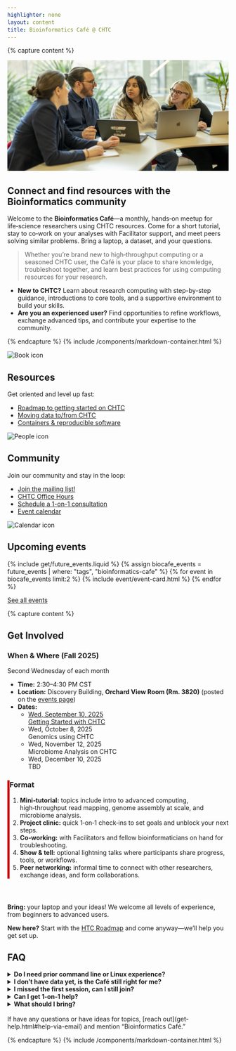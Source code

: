 ```yaml
---
highlighter: none
layout: content
title: Bioinformatics Café @ CHTC
---
```


{% capture content %}

<img src="/images/20240308_Morgridge_3767_2x1.jpg" alt="Researchers gathered with laptops, collaborating in a casual setting" loading="eager">

## Connect and find resources with the Bioinformatics community

Welcome to the **Bioinformatics Café**—a monthly, hands‑on meetup for life‑science researchers using CHTC resources. Come for a short tutorial, stay to co‑work on your analyses with Facilitator support, and meet peers solving similar problems. Bring a laptop, a dataset, and your questions.

> Whether you’re brand new to high‑throughput computing or a seasoned CHTC user, the Café is your place to share knowledge, troubleshoot together, and learn best practices for using computing resources for your research.

- **New to CHTC?** Learn about research computing with step-by-step guidance, introductions to core tools, and a supportive environment to build your skills.
- **Are you an experienced user?** Find opportunities to refine workflows, exchange advanced tips, and contribute your expertise to the community.

{% endcapture %}
{% include /components/markdown-container.html %}


<div class="container-xxl">
    <div class="row justify-content-center ">
        <div class="col-sm-3 mw-1000">
            <div class="h-100 uw-card d-flex flex-direction-column mb-auto">
                <div class="uw-card-content">
                    <img src="{{ '/uw-research-computing/guide-icons/noun_open book_1179297.png' | relative_url }}" alt="Book icon" style="max-height: 200px; width: auto;">
                    <div class="uw-card-copy">
                        <h2 class="uw-mini-bar">Resources</h2>
                        <p>Get oriented and level up fast:</p>
                        <ul>
                          <li><a href="/uw-research-computing/htc-roadmap">Roadmap to getting started on CHTC</a></li>
                          <li><a href="/uw-research-computing/transfer-files-computer">Moving data to/from CHTC</a></li>
                          <li><a href="/uw-research-computing/software-overview-htc#quickstart">Containers & reproducible software</a></li>
                          <!--<li><a href="/uw-research-computing/tutorials#Bioinformatics">CHTC Bioinformatics Tutorials</a></li>-->
                          <!--<li><a href="https://github.com/CHTC/recipes/tree/main/software">Café GitHub Repository</a></li>-->
                        </ul>
                    </div>
                </div>
            </div>
        </div>
        <div class="col-sm-3 mw-1000">
            <div class="h-100 uw-card d-flex flex-direction-column mb-auto">
                <div class="uw-card-content">
                    <img src="{{ '/uw-research-computing/guide-icons/noun_people_1188645.png' | relative_url }}" alt="People icon" style="max-height: 200px; width: auto;">
                    <div class="uw-card-copy">
                        <h2 class="uw-mini-bar">Community</h2>
                        <p>Join our community and stay in the loop:</p>
                        <ul>
                          <li><a href="https://forms.gle/zMTZtgxGdxyGui2Q8">Join the mailing list!</a></li>                        <!--<li><a href="https://community.chtc.wisc.edu">Join the Community Discourse</a></li>-->
                          <li><a href="/uw-research-computing/get-help.html#office-hours">CHTC Office Hours</a></li>
                          <li><a href="https://go.wisc.edu/schedule-chtc">Schedule a 1-on-1 consultation</a></li>
                          <li><a href="/events">Event calendar</a></li>
                          <!-- Optional: add Slack/Teams or mailing list when ready -->
                        </ul>
                    </div>
                </div>
            </div>
        </div>
        <div class="col-sm-3 mw-1000">
            <div class="h-100 uw-card d-flex flex-direction-column mb-auto">
                <div class="uw-card-content">
                    <img src="{{ '/uw-research-computing/guide-icons/calendar-text.svg' | relative_url }}" alt="Calendar icon" style="max-height: 200px; width: auto;">
                    <div class="uw-card-copy">
                        <h2 class="uw-mini-bar">Upcoming events</h2>
                        {% include get/future_events.liquid %}
                        {% assign biocafe_events = future_events | where: "tags", "bioinformatics-cafe" %}
                        {% for event in biocafe_events limit:2 %}
                          {% include event/event-card.html %}
                        {% endfor %}
                        <p><a href="/events">See all events</a></p>
                    </div>
                </div>
            </div>
        </div>
    </div>
</div>

{% capture content %}

<h2 class="uw-mini-bar">Get Involved</h2>

<div class="row" style="padding: 0 0 2em;">
  <div class="col-md-6">
    <h3>When & Where (Fall 2025)</h3>
    <p>Second Wednesday of each month</p>
    <ul>
      <li><strong>Time:</strong> 2:30–4:30 PM CST</li>
      <li><strong>Location:</strong> Discovery Building, <strong>Orchard View Room (Rm. 3820)</strong> (posted on the <a href="/events">events page</a>)</li>
      <li><strong>Dates:</strong>
        <ul>
          <li><a href="/events/2025/09/10/Bioinformatics-Cafe">Wed, September 10, 2025<br>Getting Started with CHTC</a></li>
          <li>Wed, October 8, 2025<br>Genomics using CHTC</li>
          <li>Wed, November 12, 2025<br>Microbiome Analysis on CHTC</li>
          <li>Wed, December 10, 2025<br>TBD</li>
        </ul>
      </li>
    </ul>
  </div>
  <div class="col-md-6" style="border-left: 5px solid #c5050c;">
    <h3>Format</h3>
    <ol>
      <li><strong>Mini‑tutorial:</strong> topics include intro to advanced computing, high‑throughput read mapping, genome assembly at scale, and microbiome analysis.</li>
      <li><strong>Project clinic:</strong> quick 1‑on‑1 check‑ins to set goals and unblock your next steps.</li>
      <li><strong>Co‑working:</strong> with Facilitators and fellow bioinformaticians on hand for troubleshooting.</li>
      <li><strong>Show & tell:</strong> optional lightning talks where participants share progress, tools, or workflows.</li>
      <li><strong>Peer networking:</strong> informal time to connect with other researchers, exchange ideas, and form collaborations.</li>
    </ol>
  </div>
</div>

**Bring:** your laptop and your ideas! We welcome all levels of experience, from beginners to advanced users.

**New here?** Start with the <a href="/uw-research-computing/htc-roadmap">HTC Roadmap</a> and come anyway—we’ll help you get set up.

<!--
**Keep the conversation going online** on our Community Discourse! Share your resources or ask questions on our forum.

<div class="d-flex mb-3">
	<div class="p-3 m-auto">
		<a class="btn btn-primary" href="">Join the Community Discourse - Coming Soon</a>
	</div>
</div>
-->


<h2 class="uw-mini-bar">FAQ</h2>

<details>
<summary><strong>Do I need prior command line or Linux experience?</strong></summary>
<p>No. We’ll meet you where you are! We offer step‑by‑step guidance. Some good places to start are the <a href="/uw-research-computing/htc-roadmap">HTC Roadmap</a> and starter tutorials.</p>
</details>

<details>
<summary><strong>I don’t have data yet, is the Café still right for me?</strong></summary>
<p>Absolutely! Bring your research question. We can help you plan workflows, set up environments, and practice on example datasets.</p>
</details>

<details>
<summary><strong>I missed the first session, can I still join?</strong></summary>
<p>Yes. We'll work with you to catch up. While it is best to join the Café early in the semester, the Café is designed to be accessible throughout the semester.</p>
</details>

<details>
<summary><strong>Can I get 1‑on‑1 help?</strong></summary>
<p>Yes. Each session includes a dedicated project co-working time and check‑ins with the facilitators. For more in-depth help, we may have you <a href="https://go.wisc.edu/schedule-chtc">book a 1‑on‑1 consultation</a> or visit <a href="/uw-research-computing/get-help.html#office-hours">Office Hours</a>.</p>
</details>

<details>
<summary><strong>What should I bring?</strong></summary>
<p>Bring your laptop, project notes, and (if available) small test inputs or scripts. We can help stage larger data and set up containers.</p><p><b>Don't have a project or data yet?</b><br>You should still come and bring your computational ideas, our facilitators will be able to help you get started and familiarized with the system for when you are ready to submit your research analysis workflows.</p>
</details>

<br>
If have any questions or have ideas for topics, [reach out](get-help.html#help-via-email) and mention “Bioinformatics Café.”


{% endcapture %}
{% include /components/markdown-container.html %}
